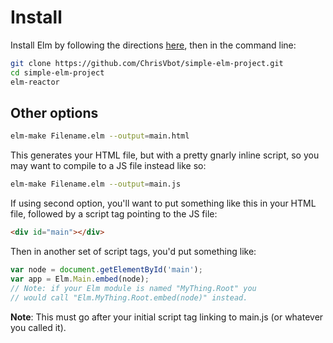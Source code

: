 # Install

Install Elm by following the directions [here](https://guide.elm-lang.org/install.html), then in the command line:

```bash
git clone https://github.com/ChrisVbot/simple-elm-project.git
cd simple-elm-project
elm-reactor
```

## Other options

```bash
elm-make Filename.elm --output=main.html
```

This generates your HTML file, but with a pretty gnarly inline script, so you may want to compile to a JS file instead like so:

```bash
elm-make Filename.elm --output=main.js
```

If using second option, you'll want to put something like this in your HTML file, followed by a script tag pointing to the JS file:

```html
<div id="main"></div>
```

Then in another set of script tags, you'd put something like:

```javascript
var node = document.getElementById('main');
var app = Elm.Main.embed(node);
// Note: if your Elm module is named "MyThing.Root" you
// would call "Elm.MyThing.Root.embed(node)" instead.
```
**Note**: This must go after your initial script tag linking to main.js (or whatever you called it).